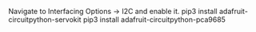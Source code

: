 Navigate to Interfacing Options -> I2C and enable it.
pip3 install adafruit-circuitpython-servokit
pip3 install adafruit-circuitpython-pca9685
